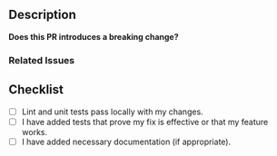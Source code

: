 ## Description

<!--
  Write a brief description of the changes introduced by this PR
  What kind of changes does this PR introduce? (bug fix, feature, localizaiton)
-->

**Does this PR introduces a breaking change?**

<!--
  If applicable:
  What changes might users need to make in their application due to this PR
-->

### Related Issues

<!--
  Link to the issue that is fixed by this PR (if there is one)
  e.g. Fixes #1234

  Link to an issue that is partially addressed by this PR (if there are any)
  e.g. Addresses #1234

  Link to related issues (if there are any)
  e.g. Related to #1234
-->

## Checklist

- [ ] Lint and unit tests pass locally with my changes.
- [ ] I have added tests that prove my fix is effective or that my feature works.
- [ ] I have added necessary documentation (if appropriate).
